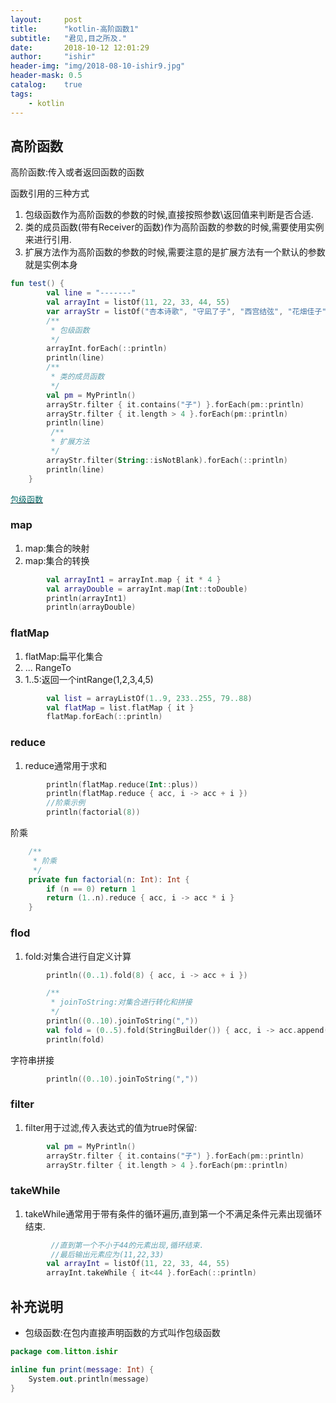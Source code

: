 ```yaml
---
layout:     post
title:      "kotlin-高阶函数1"
subtitle:   "君见,目之所及."
date:       2018-10-12 12:01:29
author:     "ishir"
header-img: "img/2018-08-10-ishir9.jpg"
header-mask: 0.5
catalog:    true
tags:
    - kotlin
---
```

**<font size="5">  </font>**
<!--上标:º ¹ ² ³ ⁴⁵ ⁶ ⁷ ⁸ ⁹ ⁺ ⁻ ⁼ ⁽ ⁾ ⁿ ′ ½下标:₀ ₁ ₂ ₃ ₄ ₅ ₆ ₇ ₈ ₉ ₊ ₋ ₌ ₍ ₎-->


## 高阶函数



高阶函数:传入或者返回函数的函数

函数引用的三种方式

1. 包级函数作为高阶函数的参数的时候,直接按照参数\返回值来判断是否合适.
1. 类的成员函数(带有Receiver的函数)作为高阶函数的参数的时候,需要使用实例来进行引用.
1. 扩展方法作为高阶函数的参数的时候,需要注意的是扩展方法有一个默认的参数就是实例本身

```kotlin
fun test() {
        val line = "-------"
        val arrayInt = listOf(11, 22, 33, 44, 55)
        var arrayStr = listOf("杏本诗歌", "守凪了子", "西宫结弦", "花畑佳子", "冈部伦太郎", "")
        /**
         * 包级函数
         */
        arrayInt.forEach(::println)
        println(line)
        /**
         * 类的成员函数
         */
        val pm = MyPrintln()
        arrayStr.filter { it.contains("子") }.forEach(pm::println)
        arrayStr.filter { it.length > 4 }.forEach(pm::println)
        println(line)
         /**
         * 扩展方法
         */
        arrayStr.filter(String::isNotBlank).forEach(::println)
        println(line)
    }
```
[<font size="2" color="#006666">包级函数</font>](#package )

### map

1. map:集合的映射
2. map:集合的转换


```kt
        val arrayInt1 = arrayInt.map { it * 4 }
        val arrayDouble = arrayInt.map(Int::toDouble)
        println(arrayInt1)
        println(arrayDouble)
```

### flatMap

1. flatMap:扁平化集合
2. ... RangeTo
3. 1..5:返回一个intRange(1,2,3,4,5)

```kt
        val list = arrayListOf(1..9, 233..255, 79..88)
        val flatMap = list.flatMap { it }
        flatMap.forEach(::println)
```

### reduce

1. reduce通常用于求和

```kt
        println(flatMap.reduce(Int::plus))
        println(flatMap.reduce { acc, i -> acc + i })
        //阶乘示例
        println(factorial(8))
```

阶乘

```kt
    /**
     * 阶乘
     */
    private fun factorial(n: Int): Int {
        if (n == 0) return 1
        return (1..n).reduce { acc, i -> acc * i }
    }
```

### flod

1. fold:对集合进行自定义计算

```kt
        println((0..1).fold(8) { acc, i -> acc + i })

        /**
         * joinToString:对集合进行转化和拼接
         */
        println((0..10).joinToString(","))
        val fold = (0..5).fold(StringBuilder()) { acc, i -> acc.append(i).append(",") }
        println(fold)

```

字符串拼接

```kt
        println((0..10).joinToString(","))
```

### filter

1. filter用于过滤,传入表达式的值为true时保留:

```kt
     	val pm = MyPrintln()
        arrayStr.filter { it.contains("子") }.forEach(pm::println)
        arrayStr.filter { it.length > 4 }.forEach(pm::println)
```

### takeWhile

1. takeWhile通常用于带有条件的循环遍历,直到第一个不满足条件元素出现循环结束.

```kt
		 //直到第一个不小于44的元素出现,循环结束.
		 //最后输出元素应为(11,22,33)
        val arrayInt = listOf(11, 22, 33, 44, 55)
        arrayInt.takeWhile { it<44 }.forEach(::println)
```
## 补充说明


<p id = "package"></p>

- 包级函数:在包内直接声明函数的方式叫作包级函数

```kotlin
package com.litton.ishir

inline fun print(message: Int) {
    System.out.println(message)
}
```
